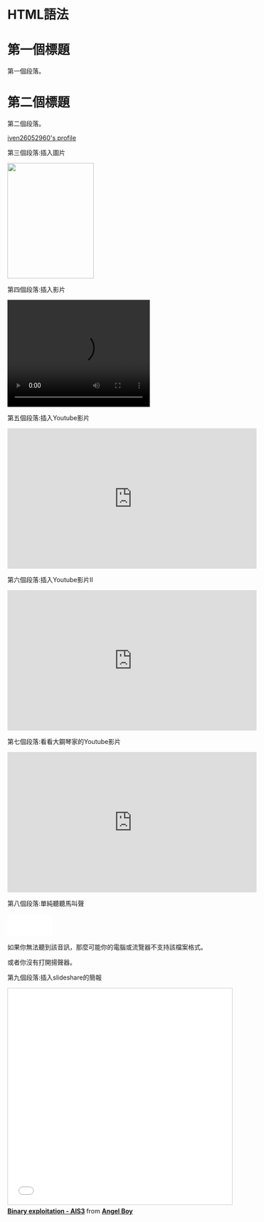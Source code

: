 # HTML語法

<!DOCTYPE html>
<html>

<head>
<meta charset="utf-8">
<title>快速學習HTML語法</title>
</head>

<body>
 
<!-- 使用註解:不會顯示在瀏覽器 -->
<!-- HTML 標題（Heading）是通過<h1> - <h6> 標籤來定義的-->
<h1>第一個標題</h1>
 
<!--  HTML 段落是通過標籤 <p> 來定義的.-->
<p>第一個段落。</p>
 
<h1>第二個標題</h1>
 
<p>第二個段落。</p>

<!-- HTML 連結是通過標籤 <a> 來定義的..-->
<!-- 在HTML 有許多屬性-->
<!-- href 屬性:用來指定連結的網址-->

<a href="https://osu.ppy.sh/users/7811423">iven26052960's profile</a>
<!-- HTML 圖像是通過標籤 <img> 來定義的. -->

<p>第三個段落:插入圖片</p>


<img src="/images/logo.jpg" width="194" height="259" />

<p>第四個段落:插入影片</p>
<video width="320" height="240" controls autoplay>
  <source src="movie.mp4" type="video/mp4">
  <object data="movie.mp4" width="320" height="240">
    <embed width="320" height="240" src="movie.swf">
  </object>
</video>

<p>第五個段落:插入Youtube影片</p>


<iframe width="560" height="315" src="https://youtu.be/2FTaSBBhbzA" 
frameborder="0" allow="autoplay; encrypted-media" allowfullscreen></iframe>

<p>第六個段落:插入Youtube影片II</p>
<iframe width="560" height="315" src="https://www.youtube.com/embed/7FdDLvED_4E" frameborder="0" 
allow="accelerometer; autoplay; encrypted-media; gyroscope; picture-in-picture" allowfullscreen></iframe>

<p>第七個段落:看看大鋼琴家的Youtube影片</p>
<iframe width="560" height="315" src="https://www.youtube.com/embed/HpYZakzowJw" frameborder="0" 
allow="accelerometer; autoplay; encrypted-media; gyroscope; picture-in-picture" allowfullscreen></iframe>
</body>

<p>第八個段落:單純聽聽馬叫聲</p>
<embed height="50" width="100" src="horse.mp3">
<p>如果你無法聽到該音訊，那麼可能你的電腦或流覽器不支持該檔案格式。</p>
<p>或者你沒有打開揚聲器。</p>

<p>第九個段落:插入slideshare的簡報</p>
<iframe src="//www.slideshare.net/slideshow/embed_code/key/AXeO9cFvJ1hB7p" 
width="595" height="485" frameborder="0" marginwidth="0" marginheight="0" 
scrolling="no" style="border:1px solid #CCC; border-width:1px; margin-bottom:5px; max-width: 100%;" 
allowfullscreen> </iframe> <div style="margin-bottom:5px"> <strong> 
<a href="//www.slideshare.net/AngelBoy1/binary-exploitation-ais3" title="Binary exploitation - AIS3" target="_blank">
Binary exploitation - AIS3</a> </strong> from <strong><a href="https://www.slideshare.net/AngelBoy1" target="_blank">
Angel Boy</a></strong> </div>

</html>
